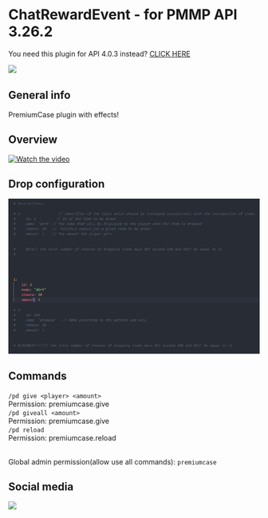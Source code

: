 # ChatRewardEvent - for PMMP API 3.26.2

You need this plugin for API 4.0.3 instead? [CLICK HERE](https://github.com/J0k3rrWild/PremiumCase/tree/api4)

[![](https://poggit.pmmp.io/shield.state/PremiumCase)](https://poggit.pmmp.io/p/PremiumCase)

## General info

PremiumCase plugin with effects!

## Overview

[![Watch the video](https://i.ibb.co/Vt4XHyk/Przechsadsadsadasdasdaswytywanie.png)](https://www.youtube.com/watch?v=Y1eraw-nFQE)

## Drop configuration

![Drop](https://github.com/J0k3rrWild/PremiumCase/blob/api4/assets/2.PNG)

## Commands

`` /pd give <player> <amount> `` <br>
Permission: premiumcase.give<br>
`` /pd giveall <amount> `` <br>
Permission: premiumcase.give<br>
`` /pd reload `` <br>
Permission: premiumcase.reload<br><br>

Global admin permission(allow use all commands): ```premiumcase```

## Social media

[![](https://img.shields.io/badge/Discord-7289DA?style=for-the-badge&logo=discord&logoColor=white)](https://discord.gg/8b3rKZPYM8)

